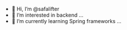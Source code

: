 - 👋 Hi, I’m @safalifter
- 👀 I’m interested in backend ...
- 🌱 I’m currently learning Spring frameworks ...

<!---
safalifter/safalifter is a ✨ special ✨ repository because its `README.md` (this file) appears on your GitHub profile.
You can click the Preview link to take a look at your changes.
--->
